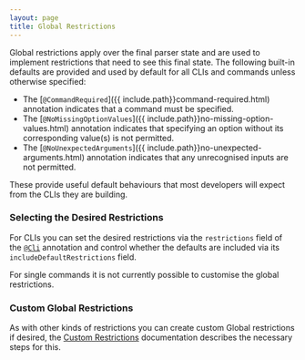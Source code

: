 ```yaml
---
layout: page
title: Global Restrictions
---
```


Global restrictions apply over the final parser state and are used to implement restrictions that need to see  this final state. The following built-in defaults are provided and used by default for all CLIs and commands unless otherwise specified:

- The [`@CommandRequired`]({{ include.path}}command-required.html) annotation indicates that a command must be specified.
- The [`@NoMissingOptionValues`]({{ include.path}}no-missing-option-values.html) annotation indicates that specifying an option without its corresponding value(s) is not permitted.
- The [`@NoUnexpectedArguments`]({{ include.path}}no-unexpected-arguments.html) annotation indicates that any unrecognised inputs are not permitted.

These provide useful default behaviours that most developers will expect from the CLIs they are building.

### Selecting the Desired Restrictions

For CLIs you can set the desired restrictions via the `restrictions` field of the [`@Cli`](../annotations/cli.html) annotation and control whether the defaults are included via its `includeDefaultRestrictions` field.

For single commands it is not currently possible to customise the global restrictions.

### Custom Global Restrictions

As with other kinds of restrictions you can create custom Global restrictions if desired, the [Custom Restrictions](custom.html) documentation describes the necessary steps for this.